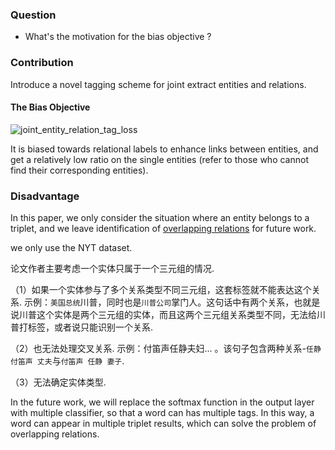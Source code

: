 ### Question

+ What's the motivation for the bias objective ?



### Contribution

Introduce a novel tagging scheme for joint extract entities and relations. 

#### The Bias Objective

![joint_entity_relation_tag_loss](https://github.com/bifeng/daily_book_notes/raw/master/resource/joint_entity_relation_tag_loss.png)



It is biased towards relational labels to enhance links between entities, and get a relatively low ratio on the single entities (refer to those who cannot find their corresponding entities).



### Disadvantage

In this paper, we only consider the situation where an entity belongs to a triplet, and we leave identification of <u>overlapping relations</u> for future work.

we only use the NYT dataset.

论文作者主要考虑一个实体只属于一个三元组的情况.

（1）如果一个实体参与了多个关系类型不同三元组，这套标签就不能表达这个关系. 示例：`美国总统`川普，同时也是`川普公司`掌门人。这句话中有两个关系，也就是说川普这个实体是两个三元组的实体，而且这两个三元组关系类型不同，无法给川普打标签，或者说只能识别一个关系.

（2）也无法处理交叉关系. 示例：付笛声任静夫妇... 。该句子包含两种关系-`任静 付笛声 丈夫`与`付笛声 任静 妻子`.

（3）无法确定实体类型.



In the future work, we will replace the softmax function in the output layer with multiple classifier, so that a word can has multiple tags. In this way, a word can appear in multiple triplet results, which can solve the problem of overlapping relations.





